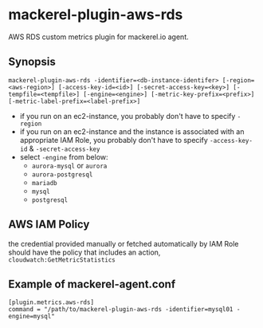 mackerel-plugin-aws-rds
=======================

AWS RDS custom metrics plugin for mackerel.io agent.

## Synopsis

```shell
mackerel-plugin-aws-rds -identifier=<db-instance-identifer> [-region=<aws-region>] [-access-key-id=<id>] [-secret-access-key=<key>] [-tempfile=<tempfile>] [-engine=<engine>] [-metric-key-prefix=<prefix>] [-metric-label-prefix=<label-prefix>]
```
* if you run on an ec2-instance, you probably don't have to specify `-region`
* if you run on an ec2-instance and the instance is associated with an appropriate IAM Role, you probably don't have to specify `-access-key-id` & `-secret-access-key`
* select `-engine` from below:
    * `aurora-mysql` or `aurora`
    * `aurora-postgresql`
    * `mariadb`
    * `mysql`
    * `postgresql`

## AWS IAM Policy
the credential provided manually or fetched automatically by IAM Role should have the policy that includes an action, `cloudwatch:GetMetricStatistics`

## Example of mackerel-agent.conf

```
[plugin.metrics.aws-rds]
command = "/path/to/mackerel-plugin-aws-rds -identifier=mysql01 -engine=mysql"
```
